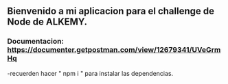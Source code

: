 ## Bienvenido a mi aplicacion para el challenge de Node de ALKEMY.

### Documentacion: https://documenter.getpostman.com/view/12679341/UVeGrmHq

-recuerden hacer " npm i " para instalar las dependencias.

